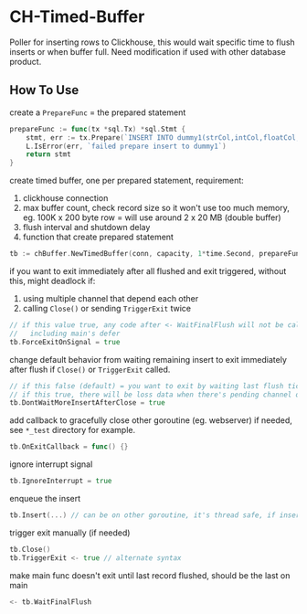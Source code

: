 
# CH-Timed-Buffer

Poller for inserting rows to Clickhouse, this would wait specific time to flush inserts or when buffer full. Need modification if used with other database product.

## How To Use

create a `PrepareFunc` = the prepared statement
```go
prepareFunc := func(tx *sql.Tx) *sql.Stmt {
	stmt, err := tx.Prepare(`INSERT INTO dummy1(strCol,intCol,floatCol,dateCol,timeCol) VALUES(?,?,?,?,?)`)
	L.IsError(err, `failed prepare insert to dummy1`)
	return stmt
}
```


create timed buffer, one per prepared statement, requirement:
1. clickhouse connection
2. max buffer count, check record size so it won't use too much memory, eg. 100K x 200 byte row = will use around 2 x 20 MB (double buffer)
3. flush interval and shutdown delay
4. function that create prepared statement
```go
tb := chBuffer.NewTimedBuffer(conn, capacity, 1*time.Second, prepareFunc)
```

if you want to exit immediately after all flushed and exit triggered, without this, might deadlock if:
1. using multiple channel that depend each other
2. calling `Close()` or sending `TriggerExit` twice
```go
// if this value true, any code after <- WaitFinalFlush will not be called
//   including main's defer
tb.ForceExitOnSignal = true
```

change default behavior from waiting remaining insert to exit immediately after flush if `Close()` or `TriggerExit` called.
```go
// if this false (default) = you want to exit by waiting last flush ticker / no more traffic
// if this true, there will be loss data when there's pending channel queue more than buffer length or insert after close triggered
tb.DontWaitMoreInsertAfterClose = true
```

add callback to gracefully close other goroutine (eg. webserver) if needed, see `*_test` directory for example.
```go
tb.OnExitCallback = func() {}
```

ignore interrupt signal
```go
tb.IgnoreInterrupt = true
```

enqueue the insert
```go
tb.Insert(...) // can be on other goroutine, it's thread safe, if insert > capacity, it would block
```

trigger exit manually (if needed)
```go
tb.Close() 
tb.TriggerExit <- true // alternate syntax
```

make main func doesn't exit until last record flushed, should be the last on main
```go
<- tb.WaitFinalFlush 
```
